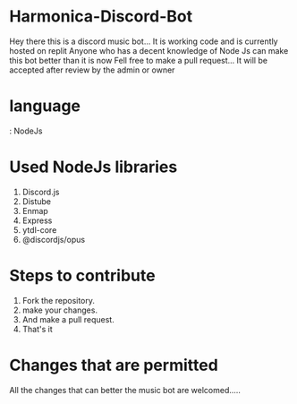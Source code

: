 # Harmonica-Discord-Bot

Hey there this is a discord music bot...
It is working code and is currently hosted on replit
Anyone who has a decent knowledge of Node Js can make this bot better than it is now
Fell free to make a pull request... It will be accepted after review by the admin or owner

# language 

: NodeJs

# Used NodeJs libraries

1. Discord.js
2. Distube
3. Enmap
4. Express
5. ytdl-core
6. @discordjs/opus

# Steps to contribute

1. Fork the repository.
2. make your changes.
3. And make a pull request.
4. That's it

# Changes that are permitted

All the changes that can better the music bot are welcomed.....
